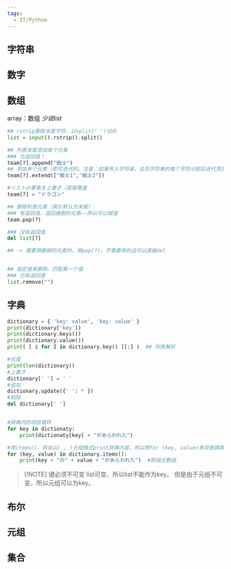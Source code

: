 ```yaml
---
tags:
  - IT/Python
---
```

## 字符串





## 数字






## 数组

array：数组
*少说list*

```python
## rstrip删除末尾字符，以split(' ')切片
list = input().rstrip().split() 　

## 列表末尾添加单个元素 
### 无返回值！
team[?].append("戦士")
## 添加多个元素（即可迭代的。注意：如果传入字符串，会将字符串的每个字符分割后迭代添加，这种情况该用append）
team[?].extend(["戦士1","戦士2"])

#リストの要素を上書き（直接覆盖
team[?] = "ドラゴン"

## 删除列表元素（索引默认为末尾）
### 有返回值，返回被删的元素——所以可以赋值
team.pop(?)

### 没有返回值
del list[?]

## -> 需要用删掉的元素时，用pop(?)，不需要用的话可以直接del


## 指定值来删除。匹配第一个值
### 也有返回值
list.remove("")	
```




## 字典

```python
dictionary = { 'key: value', 'key: value' }
print(dictionary['key']) 
print(dictionary.keys()) 
print(dictionary.value()) 
print( [ i for I in dictionary.key() ][:] )  ## 列表解析

#长度
print(len(dictionary))
#上書き
dictionary[' '] = ' '
#追加
dictionary.update({' ': * })
#削除
del dictionary[' '] 


#辞典内的项目循环
for key in dictionaty:
	print(dictionaty[key] + "があらわれた")

#用items()，则会以( , )元组格式print辞典内容，所以用for (key, value)来存放辞典内容
for (key, value) in dictionary.items():
	print(key + "の" + value + "があらわれた")  #即组合数组
```

> [!NOTE] 键必须不可变
list可变、所以list不能作为key。
但是由于元组不可变，所以元组可以为key。


## 布尔





## 元组




## 集合








